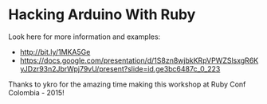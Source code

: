 # Hacking Arduino With Ruby

Look here for more information and examples:

- http://bit.ly/1MKA5Ge
- https://docs.google.com/presentation/d/1S8zn8wjbkKRpVPWZSlsxgR6KyJDzr93n2JbrWpj79vU/present?slide=id.ge3bc6487c_0_223

Thanks to ykro for the amazing time making this workshop at Ruby Conf Colombia - 2015!